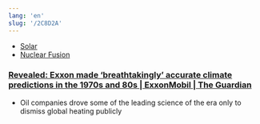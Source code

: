 ```yaml
---
lang: 'en'
slug: '/2C8D2A'
---
```


- [Solar](./../.././docs/pages/Solar.md)
- [Nuclear Fusion](./../.././docs/pages/Nuclear%20Fusion.md)

### [Revealed: Exxon made ‘breathtakingly’ accurate climate predictions in the 1970s and 80s | ExxonMobil | The Guardian](https://www.theguardian.com/business/2023/jan/12/exxon-climate-change-global-warming-research)

- Oil companies drove some of the leading science of the era only to dismiss global heating publicly

<head>
  <html lang="en-US"/>
</head>
